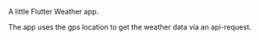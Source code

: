 A little Flutter Weather app. 

The app uses the gps location to get the weather data via an api-request. 
